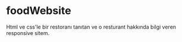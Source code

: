 # foodWebsite
Html ve css'le bir restoranı tanıtan ve o resturant hakkında bilgi veren responsive sitem.
